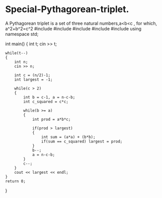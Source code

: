 # Special-Pythagorean-triplet.
A Pythagorean triplet is a set of three natural numbers,a<b<c , for which,
a^2+b^2=c^2
#include <cmath>
#include <cstdio>
#include <vector>
#include <iostream>
#include <algorithm>
using namespace std;

int main() 
{
    int t;
    cin >> t;
    
    while(t--)
    {
        int n;
        cin >> n;
        
        int c = (n/2)-1; 
        int largest = -1;
               
        while(c > 2)
        {            
            int b = c-1, a = n-c-b;                                
            int c_squared = c*c;
            
            while(b >= a)
            {                                   
                int prod = a*b*c;
                
                if(prod > largest)
                {                 
                    int sum = (a*a) + (b*b);                    
                    if(sum == c_squared) largest = prod;                       
                }
                b--;
                a = n-c-b; 
            }
            c--;
        }
        cout << largest << endl;        
    }    
    return 0;
}

